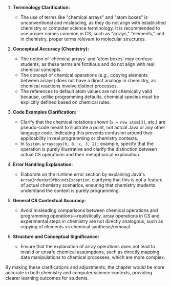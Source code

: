 1. **Terminology Clarification:** 
   - The use of terms like "chemical arrays" and "atom boxes" is unconventional and misleading, as they do not align with established chemistry or computer science terminology. It is recommended to use proper names common in CS, such as "arrays," "elements," and in chemistry, proper terms relevant to molecular structures.

2. **Conceptual Accuracy (Chemistry):**
   - The notion of 'chemical arrays' and 'atom boxes' may confuse students, as these terms are fictitious and do not align with real chemical concepts. 
   - The concept of chemical operations (e.g., copying elements between arrays) does not have a direct analogy in chemistry, as chemical reactions involve distinct processes.
   - The references to default atom values are not chemically valid because, unlike programming defaults, chemical species must be explicitly defined based on chemical rules.

3. **Code Examples Clarification:**
   - Clarify that the chemical notations shown (`x = new atom[3]`, etc.) are pseudo-code meant to illustrate a point, not actual Java or any other language code. Indicating this prevents confusion around their applicability in real programming or chemistry contexts.
   - In `System.arraycopy(b, 0, x, 3, 2);` example, specify that the operation is purely illustrative and clarify the distinction between actual CS operations and their metaphorical explanation.

4. **Error Handling Explanation:**
   - Elaborate on the runtime error section by explaining Java's `ArrayIndexOutOfBoundsException`, clarifying that this is not a feature of actual chemistry scenarios, ensuring that chemistry students understand the context is purely programming.

5. **General CS Contextual Accuracy:**
   - Avoid misleading comparisons between chemical operations and programming operations—realistically, array operations in CS and experimental steps in chemistry are not directly analogous, such as copying of elements vs chemical synthesis/removal.

6. **Structure and Conceptual Significance:**
   - Ensure that the explanation of array operations does not lead to invalid or unsafe chemical assumptions, such as directly mapping data manipulations to chemical processes, which are more complex.

By making these clarifications and adjustments, the chapter would be more accurate in both chemistry and computer science contexts, providing clearer learning outcomes for students.